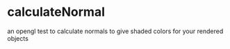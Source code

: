 # calculateNormal
an opengl test to calculate normals to give shaded colors for your rendered objects
